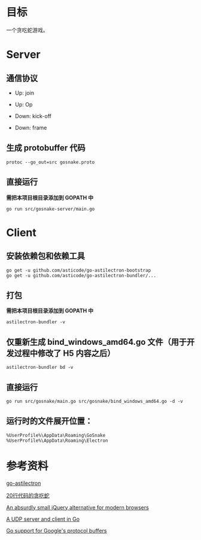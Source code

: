 # 目标

一个贪吃蛇游戏。

# Server

## 通信协议

- Up: join

- Up: Op

- Down: kick-off

- Down: frame

## 生成 protobuffer 代码

	protoc --go_out=src gosnake.proto

## 直接运行

**需把本项目根目录添加到 GOPATH 中**

	go run src/gosnake-server/main.go

# Client

## 安装依赖包和依赖工具

	go get -u github.com/asticode/go-astilectron-bootstrap
	go get -u github.com/asticode/go-astilectron-bundler/...

## 打包

**需把本项目根目录添加到 GOPATH 中**

	astilectron-bundler -v

## 仅重新生成 bind_windows_amd64.go 文件（用于开发过程中修改了 H5 内容之后）

	astilectron-bundler bd -v

## 直接运行

	go run src/gosnake/main.go src/gosnake/bind_windows_amd64.go -d -v

## 运行时的文件展开位置：

	%UserProfile%\AppData\Roaming\GoSnake
	%UserProfile%\AppData\Roaming\Electron

# 参考资料

[go-astilectron](https://github.com/asticode/go-astilectron)

[20行代码的贪吃蛇](https://kongchenglc.github.io/blog/%E8%B4%AA%E5%90%83%E8%9B%8720170613/)

[An absurdly small jQuery alternative for modern browsers](https://github.com/kenwheeler/cash)

[A UDP server and client in Go](https://ops.tips/blog/udp-client-and-server-in-go/)

[Go support for Google's protocol buffers](https://github.com/golang/protobuf)
